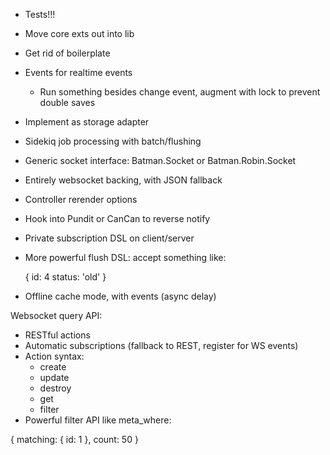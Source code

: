 - Tests!!!
- Move core exts out into lib
- Get rid of boilerplate
- Events for realtime events
    - Run something besides change event, augment with lock to prevent double saves
- Implement as storage adapter
- Sidekiq job processing with batch/flushing
- Generic socket interface: Batman.Socket or Batman.Robin.Socket
- Entirely websocket backing, with JSON fallback
- Controller rerender options
- Hook into Pundit or CanCan to reverse notify
- Private subscription DSL on client/server
- More powerful flush DSL: accept something like:

    {
      id: 4
      status: 'old'
    }

- Offline cache mode, with events (async delay)

Websocket query API:
- RESTful actions
- Automatic subscriptions (fallback to REST, register for WS events)
- Action syntax:
  - create
  - update
  - destroy
  - get
  - filter
- Powerful filter API like meta_where:

{
  matching: {
    id: 1
  },
  count: 50
}

